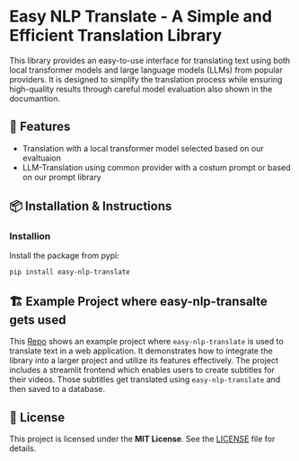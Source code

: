 # Easy NLP Translate - A Simple and Efficient Translation Library

This library provides an easy-to-use interface for translating text using both local transformer models and large language models (LLMs) from popular providers. It is designed to simplify the translation process while ensuring high-quality results through careful model evaluation also shown in the documantion.

## 🚀 Features

- Translation with a local transformer model selected based on our evaltuaion
- LLM-Translation using common provider with a costum prompt or based on our prompt library

## 📦 Installation & Instructions

### Installion

Install the package from pypi:

```bash
pip install easy-nlp-translate
```

## 🏗️ Example Project where easy-nlp-transalte gets used

This [Repo](https://github.com/philipp-mey/nlp_frontend) shows an example project where `easy-nlp-translate` is used to translate text in a web application. It demonstrates how to integrate the library into a larger project and utilize its features effectively. The project includes a streamlit frontend which enables users to create subtitles for their videos. Those subtitles get translated using `easy-nlp-translate` and then saved to a database.
## 🧾 License

This project is licensed under the **MIT License**. See the [LICENSE](https://github.com/olefSch/easy_translate/blob/main/LICENSE) file for details.
